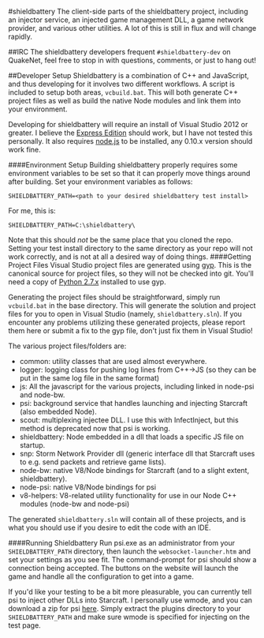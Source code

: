 #shieldbattery
The client-side parts of the shieldbattery project, including an injector service, an injected game management DLL, a game network provider, and various other utilities. A lot of this is still in flux and will change rapidly.

##IRC
The shieldbattery developers frequent `#shieldbattery-dev` on QuakeNet, feel free to stop in with questions, comments, or just to hang out!

##Developer Setup
Shieldbattery is a combination of C++ and JavaScript, and thus developing for it involves two different workflows. A script is included to setup both areas, `vcbuild.bat`. This will both generate C++ project files as well as build the native Node modules and link them into your environment.

Developing for shieldbattery will require an install of Visual Studio 2012 or greater. I believe the [Express Edition](http://www.microsoft.com/visualstudio/eng/products/visual-studio-express-products) should work, but I have not tested this personally. It also requires [node.js](http://nodejs.org/) to be installed, any 0.10.x version should work fine.

####Environment Setup
Building shieldbattery properly requires some environment variables to be set so that it can properly move things around after building. Set your environment variables as follows:
```
SHIELDBATTERY_PATH=<path to your desired shieldbattery test install>
```
For me, this is:
```
SHIELDBATTERY_PATH=C:\shieldbattery\
```

Note that this should *not* be the same place that you cloned the repo. Setting your test install directory to the same directory as your repo will not work correctly, and is not at all a desired way of doing things.
####Getting Project Files
Visual Studio project files are generated using [gyp](https://code.google.com/p/gyp/). This is the canonical source for project files, so they will not be checked into git. You'll need a copy of [Python 2.7.x](http://www.python.org/download/) installed to use gyp.

Generating the project files should be straightforward, simply run `vcbuild.bat` in the base directory. This will generate the solution and project files for you to open in Visual Studio (namely, `shieldbattery.sln`). If you encounter any problems utilizing these generated projects, please report them here or submit a fix to the gyp file, don't just fix them in Visual Studio!

The various project files/folders are:
- common: utility classes that are used almost everywhere.
- logger: logging class for pushing log lines from C++->JS (so they can be put in the same log file in the same format)
- js: All the javascript for the various projects, including linked in node-psi and node-bw.
- psi: background service that handles launching and injecting Starcraft (also embedded Node).
- scout: multiplexing injectee DLL. I use this with InfectInject, but this method is deprecated now that psi is working.
- shieldbattery: Node embedded in a dll that loads a specific JS file on startup.
- snp: Storm Network Provider dll (generic interface dll that Starcraft uses to e.g. send packets and retrieve game lists).
- node-bw: native V8/Node bindings for Starcraft (and to a slight extent, shieldbattery).
- node-psi: native V8/Node bindings for psi
- v8-helpers: V8-related utility functionality for use in our Node C++ modules (node-bw and node-psi)

The generated `shieldbattery.sln` will contain all of these projects, and is what you should use if you desire to edit the code with an IDE.

####Running Shieldbattery
Run psi.exe as an administrator from your `SHIELDBATTERY_PATH` directory, then launch the `websocket-launcher.htm` and set your settings as you see fit. The command-prompt for psi should show a connection being accepted. The buttons on the website will launch the game and handle all the configuration to get into a game.

If you'd like your testing to be a bit more pleasurable, you can currently tell psi to inject other DLLs into Starcraft. I personally use wmode, and you can download a zip for psi [here](http://tec27.com/sbat-test-plugins.zip). Simply extract the plugins directory to your `SHIELDBATTERY_PATH` and make sure wmode is specified for injecting on the test page.
